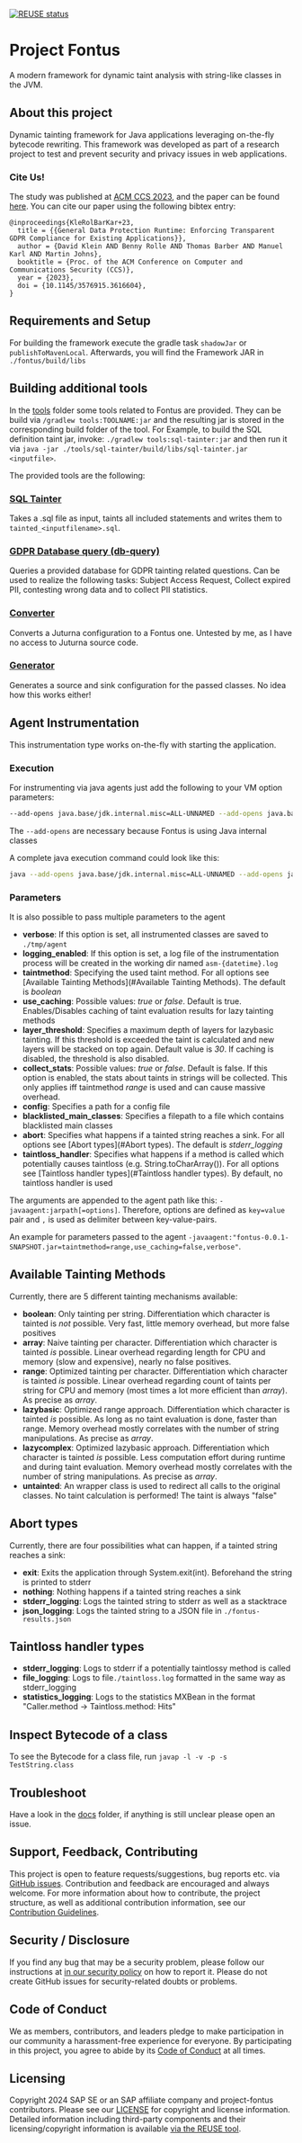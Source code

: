 [![REUSE status](https://api.reuse.software/badge/github.com/SAP/project-fontus)](https://api.reuse.software/info/github.com/SAP/project-fontus)

# Project Fontus

A modern framework for dynamic taint analysis with string-like classes in the JVM.

## About this project

Dynamic tainting framework for Java applications leveraging on-the-fly bytecode rewriting.
This framework was developed as part of a research project to test and prevent security and privacy issues in web applications.

### Cite Us!
The study was published at [ACM CCS 2023](https://www.sigsac.org/ccs/CCS2023/), and the paper can be found [here](https://www.ias.cs.tu-bs.de/publications/gdpr_tainting.pdf).
You can cite our paper using the following bibtex entry:

```
@inproceedings{KleRolBarKar+23,
  title = {{General Data Protection Runtime: Enforcing Transparent GDPR Compliance for Existing Applications}},
  author = {David Klein AND Benny Rolle AND Thomas Barber AND Manuel Karl AND Martin Johns},
  booktitle = {Proc. of the ACM Conference on Computer and Communications Security (CCS)},
  year = {2023},
  doi = {10.1145/3576915.3616604},
}
```


## Requirements and Setup

For building the framework execute the gradle task ``shadowJar`` or ``publishToMavenLocal``. Afterwards, you will find the Framework JAR in ``./fontus/build/libs``

## Building additional tools

In the [tools](./tools) folder some tools related to Fontus are provided. They can be build via `/gradlew tools:TOOLNAME:jar` and the resulting jar is stored in the corresponding build folder of the tool. For Example, to build the SQL definition taint jar, invoke: `./gradlew tools:sql-tainter:jar` and then run it via `java -jar ./tools/sql-tainter/build/libs/sql-tainter.jar <inputfile>`.

The provided tools are the following:

### [SQL Tainter](./tools/sql-tainter)

Takes a .sql file as input, taints all included statements and writes them to `tainted_<inputfilename>.sql`.

### [GDPR Database query (db-query)](./tools/gdpr-database-query)

Queries a provided database for GDPR tainting related questions. Can be used to realize the following tasks: Subject Access Request, Collect expired PII, contesting wrong data and to collect PII statistics.

### [Converter](./tools/converter)
Converts a Juturna configuration to a Fontus one. Untested by me, as I have no access to Juturna source code.

### [Generator](./tools/generator)

Generates a source and sink configuration for the passed classes. No idea how this works either!

## Agent Instrumentation
This instrumentation type works on-the-fly with starting the application.

### Execution
For instrumenting via java agents just add the following to your VM option parameters:
```bash
--add-opens java.base/jdk.internal.misc=ALL-UNNAMED --add-opens java.base/java.lang.reflect=ALL-UNNAMED --add-opens java.base/jdk.internal.vm.annotation=ALL-UNNAMED -javaagent:fontus-0.0.1-SNAPSHOT.jar
```

The `--add-opens` are necessary because Fontus is using Java internal classes

A complete java execution command could look like this:
```bash
java --add-opens java.base/jdk.internal.misc=ALL-UNNAMED --add-opens java.base/java.lang.reflect=ALL-UNNAMED --add-opens java.base/jdk.internal.vm.annotation=ALL-UNNAMED -jar your-application.jar -javaagent:fontus-0.0.1-SNAPSHOT.jar
```

### Parameters
It is also possible to pass multiple parameters to the agent
- **verbose**: If this option is set, all instrumented classes are saved to ``./tmp/agent``
- **logging_enabled**: If this option is set, a log file of the instrumentation process will be created in the working dir named ``asm-{datetime}.log`` 
- **taintmethod**: Specifying the used taint method. For all options see [Available Tainting Methods](#Available Tainting Methods). The default is *boolean*
- **use_caching**: Possible values: *true* or *false*. Default is true. Enables/Disables caching of taint evaluation results for lazy tainting methods
- **layer_threshold**: Specifies a maximum depth of layers for lazybasic tainting. If this threshold is exceeded the taint is calculated and new layers will be stacked on top again. Default value is *30*. If caching is disabled, the threshold is also disabled.
- **collect_stats**: Possible values: *true* or *false*. Default is false. If this option is enabled, the stats about taints in strings will be collected. This only applies iff taintmethod *range* is used and can cause massive overhead.
- **config**: Specifies a path for a config file
- **blacklisted_main_classes**: Specifies a filepath to a file which contains blacklisted main classes
- **abort**: Specifies what happens if a tainted string reaches a sink. For all options see [Abort types](#Abort types). The default is *stderr_logging*
- **taintloss_handler**: Specifies what happens if a method is called which potentially causes taintloss (e.g. String.toCharArray()). For all options see [Taintloss handler types](#Taintloss handler types). By default, no taintloss handler is used 

The arguments are appended to the agent path like this: ``-javaagent:jarpath[=options]``. Therefore, options are defined as ``key=value`` pair and ``,`` is used as delimiter between key-value-pairs.

An example for parameters passed to the agent ``-javaagent:"fontus-0.0.1-SNAPSHOT.jar=taintmethod=range,use_caching=false,verbose"``.

## Available Tainting Methods
Currently, there are 5 different tainting mechanisms available:
- **boolean**: Only tainting per string. Differentiation which character is tainted is *not* possible. Very fast, little memory overhead, but more false positives
- **array**: Naive tainting per character. Differentiation which character is tainted *is* possible. Linear overhead regarding length for CPU and memory (slow and expensive), nearly no false positives.
- **range**: Optimized tainting per character. Differentiation which character is tainted *is* possible. Linear overhead regarding count of taints per string for CPU and memory (most times a lot more efficient than *array*). As precise as *array*.
- **lazybasic**: Optimized range approach. Differentiation which character is tainted *is* possible. As long as no taint evaluation is done, faster than range. Memory overhead mostly correlates with the number of string manipulations. As precise as *array*.
- **lazycomplex**: Optimized lazybasic approach. Differentiation which character is tainted *is* possible. Less computation effort during runtime and during taint evaluation. Memory overhead mostly correlates with the number of string manipulations. As precise as *array*.
- **untainted**: An wrapper class is used to redirect all calls to the original classes. No taint calculation is performed! The taint is always "false"

## Abort types
Currently, there are four possibilities what can happen, if a tainted string reaches a sink:

- **exit**: Exits the application through System.exit(int). Beforehand the string is printed to stderr
- **nothing**: Nothing happens if a tainted string reaches a sink
- **stderr_logging**: Logs the tainted string to stderr as well as a stacktrace
- **json_logging**: Logs the tainted string to a JSON file in ``./fontus-results.json``

## Taintloss handler types
- **stderr_logging**: Logs to stderr if a potentially taintlossy method is called
- **file_logging**: Logs to file``./taintloss.log`` formatted in the same way as stderr_logging
- **statistics_logging**: Logs to the statistics MXBean in the format "Caller.method -> Taintloss.method: Hits"

## Inspect Bytecode of a class

To see the Bytecode for a class file, run ``javap -l -v -p -s TestString.class``

## Troubleshoot

Have a look in the [docs](./docs) folder, if anything is still unclear please open an issue.

## Support, Feedback, Contributing

This project is open to feature requests/suggestions, bug reports etc. via [GitHub issues](https://github.com/SAP/project-fontus/issues). Contribution and feedback are encouraged and always welcome. For more information about how to contribute, the project structure, as well as additional contribution information, see our [Contribution Guidelines](CONTRIBUTING.md).

## Security / Disclosure
If you find any bug that may be a security problem, please follow our instructions at [in our security policy](https://github.com/SAP/project-fontus/security/policy) on how to report it. Please do not create GitHub issues for security-related doubts or problems.

## Code of Conduct

We as members, contributors, and leaders pledge to make participation in our community a harassment-free experience for everyone. By participating in this project, you agree to abide by its [Code of Conduct](https://github.com/SAP/.github/blob/main/CODE_OF_CONDUCT.md) at all times.

## Licensing

Copyright 2024 SAP SE or an SAP affiliate company and project-fontus contributors. Please see our [LICENSE](LICENSE) for copyright and license information. Detailed information including third-party components and their licensing/copyright information is available [via the REUSE tool](https://api.reuse.software/info/github.com/SAP/project-fontus).

